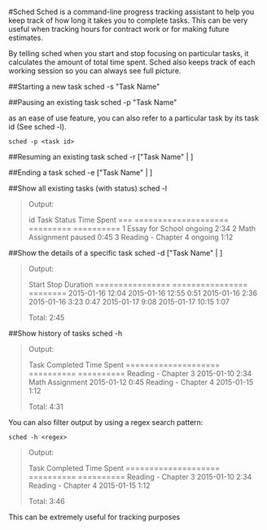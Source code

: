 #Sched
Sched is a command-line progress tracking assistant to help you keep track of
how long it takes you to complete tasks. This can be very useful when tracking
hours for contract work or for making future estimates.

By telling sched when you start and stop focusing on particular tasks, it
calculates the amount of total time spent. Sched also keeps track of each
working session so you can always see full picture.

##Starting a new task
    sched -s "Task Name"

##Pausing an existing task
    sched -p "Task Name"

as an ease of use feature, you can also refer to a particular task by its
task id (See sched -l).

    sched -p <task id>

##Resuming an existing task
    sched -r ["Task Name" | <task id>]

##Ending a task
    sched -e ["Task Name" | <task id>]

##Show all existing tasks (with status)
    sched -l

>    Output:
> 
>    id  Task                 Status    Time Spent
>    === ==================== ========= ==========
>    1   Essay for School     ongoing   2:34
>    2   Math Assignment      paused    0:45
>    3   Reading - Chapter 4  ongoing   1:12

##Show the details of a specific task
    sched -d ["Task Name" | <task id>]

> Output:
> 
> Start            Stop             Duration
> ================ ================ ========
> 2015-01-16 12:04 2015-01-16 12:55 0:51
> 2015-01-16  2:36 2015-01-16  3:23 0:47
> 2015-01-17  9:08 2015-01-17 10:15 1:07
> 
> Total: 2:45

##Show history of tasks
    sched -h

> Output:
> 
> Task                 Completed  Time Spent
> ==================== ========== ==========
> Reading - Chapter 3  2015-01-10 2:34
> Math Assignment      2015-01-12 0:45
> Reading - Chapter 4  2015-01-15 1:12
> 
> Total: 4:31

You can also filter output by using a regex search pattern:

    sched -h <regex>

> Output:
> 
> Task                 Completed  Time Spent
> ==================== ========== ==========
> Reading - Chapter 3  2015-01-10 2:34
> Reading - Chapter 4  2015-01-15 1:12
> 
> Total: 3:46

This can be extremely useful for tracking purposes
